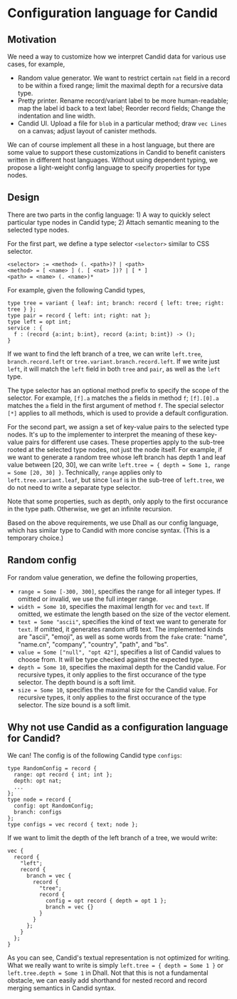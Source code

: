 # Configuration language for Candid

## Motivation

We need a way to customize how we interpret Candid data for various use cases, for example,

* Random value generator. We want to restrict certain `nat` field in a record to be within a fixed range; 
  limit the maximal depth for a recursive data type. 
* Pretty printer. Rename record/variant label to be more human-readable; map the label id back to a text label; Reorder record fields; Change the indentation and line width.
* Candid UI. Upload a file for `blob` in a particular method; draw `vec Lines` on a canvas; adjust layout of canister methods.

We can of course implement all these in a host language, but there are some value to support these customizations in Candid
to benefit canisters written in different host languages. Without using dependent typing, we propose a light-weight config language to specify properties for type nodes.

## Design

There are two parts in the config language: 1) A way to quickly select particular type nodes in Candid type; 2) Attach semantic meaning to the selected type nodes.

For the first part, we define a type selector `<selector>` similar to CSS selector. 

```
<selector> := <method> (. <path>)? | <path>
<method> = [ <name> ] (. [ <nat> ])? | [ * ]
<path> = <name> (. <name>)*
```

For example, given the following Candid types,
```
type tree = variant { leaf: int; branch: record { left: tree; right: tree } };
type pair = record { left: int; right: nat };
type left = opt int;
service : {
  f : (record {a:int; b:int}, record {a:int; b:int}) -> ();
}
```
If we want to find the left branch of a tree, we can write `left.tree`, `branch.record.left`
or `tree.variant.branch.record.left`.
If we write just `left`, it will match the `left` field in both `tree` and `pair`, as well as the `left` type.

The type selector has an optional method prefix to specify the scope of the selector. For example, `[f].a` matches the `a` fields in method `f`; `[f].[0].a` matches the `a` field in the first argument of method `f`. The special selector `[*]` applies to all methods, which is used to provide a default configuration.

For the second part, we assign a set of key-value pairs to the selected type nodes. It's up to the implementer to
interpret the meaning of these key-value pairs for different use cases. 
These properties apply to the sub-tree rooted at the selected type nodes, not just the node itself.
For example, if we want to generate a random tree whose left branch has depth 1 and leaf value between [20, 30], 
we can write `left.tree = { depth = Some 1, range = Some [20, 30] }`. 
Technically, `range` applies only to `left.tree.variant.leaf`, but since `leaf` is in the sub-tree of `left.tree`, 
we do not need to write a separate type selector.

Note that some properties, such as depth, only apply to the first occurance in the type path. 
Otherwise, we get an infinite recursion.

Based on the above requirements, we use Dhall as our config language, which has similar type to Candid with more concise syntax.
(This is a temporary choice.)

## Random config

For random value generation, we define the following properties,

* `range = Some [-300, 300]`, specifies the range for all integer types. If omitted or invalid, we use the full integer range.
* `width = Some 10`, specifies the maximal length for `vec` and `text`. If omitted, we estimate the length based on the size of the vector element.
* `text = Some "ascii"`, specifies the kind of text we want to generate for `text`. If omitted, it generates random utf8 text. The implemented kinds are "ascii", "emoji", as well as some words from the `fake` crate: "name", "name.cn", "company", "country", "path", and "bs".
* `value = Some ["null", "opt 42"]`, specifies a list of Candid values to choose from. It will be type checked against the expected type.
* `depth = Some 10`, specifies the maximal depth for the Candid value. For recursive types, it only applies to the first occurance of the type selector. The depth bound is a soft limit.
* `size = Some 10`, specifies the maximal size for the Candid value. For recursive types, it only applies to the first occurance of the type selector. The size bound is a soft limit.

## Why not use Candid as a configuration language for Candid?

We can! The config is of the following Candid type `configs`:

```
type RandomConfig = record { 
  range: opt record { int; int }; 
  depth: opt nat;
  ...
};
type node = record { 
  config: opt RandomConfig; 
  branch: configs 
};
type configs = vec record { text; node };
```

If we want to limit the depth of the left branch of a tree, we would write:

```
vec {
  record { 
    "left"; 
    record { 
      branch = vec { 
        record { 
          "tree"; 
          record { 
            config = opt record { depth = opt 1 }; 
            branch = vec {}
          }
        }
      };
    }
  };
}
```

As you can see, Candid's textual representation is not optimized for writing. What we really want to write is
simply `left.tree = { depth = Some 1 }` or `left.tree.depth = Some 1` in Dhall.
Not that this is not a fundamental obstacle, we can easily add shorthand for nested record 
and record merging semantics in Candid syntax.
